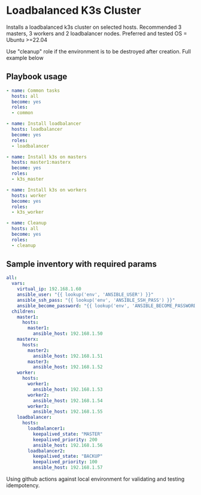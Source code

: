 # Loadbalanced K3s Cluster

Installs a loadbalanced k3s cluster on selected hosts. 
Recommended 3 masters, 3 workers and 2 loadbalancer nodes. 
Preferred and tested OS = Ubuntu >=22.04

Use "cleanup" role if the environment is to be destroyed after creation.
Full example below

## Playbook usage

```yaml
- name: Common tasks
  hosts: all
  become: yes
  roles:
  - common

- name: Install loadbalancer
  hosts: loadbalancer
  become: yes
  roles:
  - loadbalancer

- name: Install k3s on masters
  hosts: master1:masterx
  become: yes
  roles:
  - k3s_master

- name: Install k3s on workers
  hosts: worker
  become: yes
  roles:
  - k3s_worker

- name: Cleanup
  hosts: all
  become: yes
  roles:
  - cleanup
```
## Sample inventory with required params
```yaml
all:
  vars:
    virtual_ip: 192.168.1.60
    ansible_user: "{{ lookup('env', 'ANSIBLE_USER') }}"
    ansible_ssh_pass: "{{ lookup('env', 'ANSIBLE_SSH_PASS') }}"
    ansible_become_password: "{{ lookup('env', 'ANSIBLE_BECOME_PASSWORD') }}"
  children:
    master1:
      hosts:
        master1:
          ansible_host: 192.168.1.50
    masterx:
      hosts:
        master2:
          ansible_host: 192.168.1.51
        master3:
          ansible_host: 192.168.1.52
    worker:
      hosts:
        worker1:
          ansible_host: 192.168.1.53
        worker2:
          ansible_host: 192.168.1.54
        worker3:
          ansible_host: 192.168.1.55
    loadbalancer:
      hosts:
        loadbalancer1:
          keepalived_state: "MASTER"
          keepalived_priority: 200
          ansible_host: 192.168.1.56
        loadbalancer2:
          keepalived_state: "BACKUP"
          keepalived_priority: 100
          ansible_host: 192.168.1.57
```
Using github actions against local environment for validating and testing idempotency.